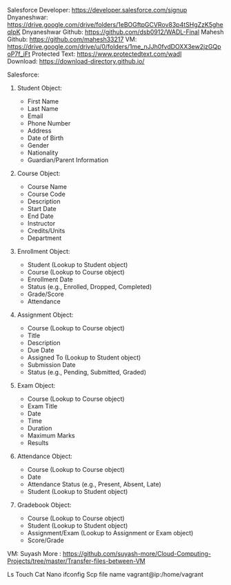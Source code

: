 Salesforce Developer: https://developer.salesforce.com/signup
Dnyaneshwar: https://drive.google.com/drive/folders/1eBOGftpGCVRov83p4tSHgZzK5gheqIpK
Dnyaneshwar Github: https://github.com/dsb0912/WADL-Final
Mahesh Github: https://github.com/mahesh33217
VM: https://drive.google.com/drive/u/0/folders/1me_nJJh0fvdDOXX3ew2jzGQpoP7f_iFt
Protected Text: https://www.protectedtext.com/wadl  
Download: https://download-directory.github.io/

Salesforce:
1. Student Object:
   - First Name
   - Last Name
   - Email
   - Phone Number
   - Address
   - Date of Birth
   - Gender
   - Nationality
   - Guardian/Parent Information

2. Course Object:
   - Course Name
   - Course Code
   - Description
   - Start Date
   - End Date
   - Instructor
   - Credits/Units
   - Department

3. Enrollment Object:
   - Student (Lookup to Student object)
   - Course (Lookup to Course object)
   - Enrollment Date
   - Status (e.g., Enrolled, Dropped, Completed)
   - Grade/Score
   - Attendance

4. Assignment Object:
   - Course (Lookup to Course object)
   - Title
   - Description
   - Due Date
   - Assigned To (Lookup to Student object)
   - Submission Date
   - Status (e.g., Pending, Submitted, Graded)

5. Exam Object:
   - Course (Lookup to Course object)
   - Exam Title
   - Date
   - Time
   - Duration
   - Maximum Marks
   - Results

6. Attendance Object:
   - Course (Lookup to Course object)
   - Date
   - Attendance Status (e.g., Present, Absent, Late)
   - Student (Lookup to Student object)

7. Gradebook Object:
   - Course (Lookup to Course object)
   - Student (Lookup to Student object)
   - Assignment/Exam (Lookup to Assignment or Exam object)
   - Score/Grade
  
VM: Suyash More : https://github.com/suyash-more/Cloud-Computing-Projects/tree/master/Transfer-files-between-VM

Ls
Touch
Cat
Nano
ifconfig
Scp file name vagrant@ip:/home/vagrant
